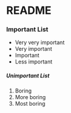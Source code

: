# README
### Important List
* Very very important
* Very important
* Important
* Less important

##### Unimportant List
1. Boring
2. More boring
3. Most boring